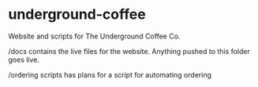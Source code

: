 # underground-coffee
Website and scripts for The Underground Coffee Co.

/docs contains the live files for the website. Anything pushed to this folder goes live.

/ordering scripts has plans for a script for automating ordering
